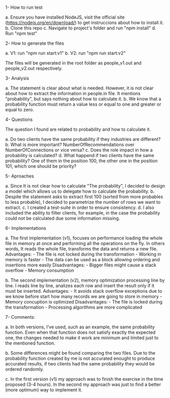 
1- How to run test

  a. Ensure you have installed NodeJS, visit the official site (https://nodejs.org/en/download/) to get instruccions
     about how to install it.
  b. Clone this repo
  c. Navigate to project's folder and run "npm install"
  d. Run "npm test"


2- How to generate the files

  a. V1: run "npm run start:v1"
  b. V2: run "npm run start:v2"

  The files will be generated in the root folder as people_v1.out and people_v2.out respectively.


3- Analysis

  a. The statement is clear about what is needed. However, it is not clear about how to extract the information in
     people.in file. It mentions "probability", but says nothing about how to calculate it.
  b. We know that a probability function must return a value less or equal to one and greater or equal to zero.


4- Questions

  The question I found are related to probability and how to calculate it.
  
  a. Do two clients have the same probability if they industries are different?
  b. What is more important? NumberOfRecommendations over NumberOfConnections or vice versa?
  c. Does the role impact in how a probability is calculated?
  d. What happend if two clients have the same probability? One of them in the position 100, the other one in the
     position 101, which one should be priority?
  

5- Aproaches

  a. Since It is not clear how to calculate "The probability", I decided to design a model which allows us to delegate
     how to calculate the probability.
  b. Despite the statement asks to extract first 100 (sorted from more probables to less probable), I decided to
     parametrize the number of rows we want to extract.
  c. I created a test-suite in order to ensure consistency.
  d. I also included the ability to filter clients, for example, in the case the probability could not be calculated due
     some information missing.


6- Implementations

  a. The first implementation (v1), focuses on performance loading the whole file in memory at once and performing
     all the operations on the fly. In others words, It reads the whole file, transforms the data and returns a new file.
    Advantages:
      - The file is not locked during the transformation
      - Working in memory is faster
      - The data can be used as a block allowing ordering and insertions more easily
    Disadvantages:
      - Bigger files might cause a stack overflow
      - Memory consumption

  b. The second implementation (v2), memory optimization processing line by line. I reads line by line, analizes each row
     and insert the result only if it must be inserted.
    Advantages:
      - It avoids stack overflow exceptions due to we know before start how many records we are going to store in memory
      - Memory concuption is optimized
    Disadvantages:
      - The file is locked during the transformation
      - Processing algorithms are more complicated


7- Comments:

  a. In both versions, I've used, such as an example, the same probability function. Even when that function does not
     satisfy exactly the expected one, the changes needed to make it work are minimum and limited just to the mentioned function.

  b. Some differences might be found comparing the two files. Due to the probability function created by me is not
     accurated enought to produce accurated results, if two clients had the same probability they would be ordered
     randomly.

  c. In the first version (v1) my approach was to finish the exercise in the time proposed (3-4 hours). In the second my
     approach was just to find a better (more optimum) way to implement it.

    